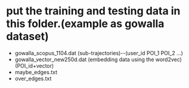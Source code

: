 # put the training and testing data in this folder.(example as gowalla dataset)
* gowalla_scopus_1104.dat (sub-trajectories)--(user_id POI_1 POI_2 ...) 
* gowalla_vector_new250d.dat (embedding data using the word2vec) (POI_id+vector)
* maybe_edges.txt
* over_edges.txt

